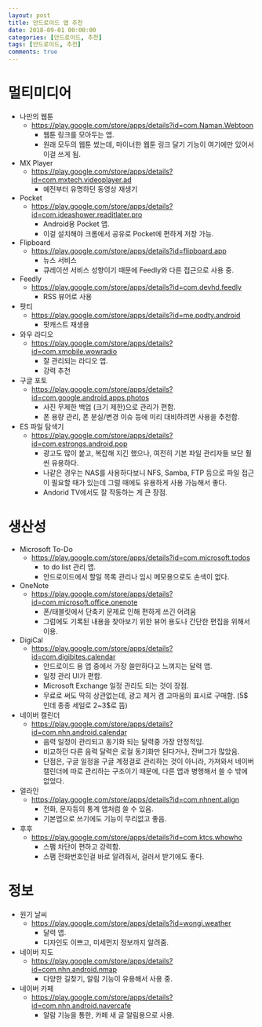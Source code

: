 ```yaml
---
layout: post
title: 안드로이드 앱 추천
date: 2018-09-01 00:00:00
categories: [안드로이드, 추천]
tags: [안드로이드, 추천]
comments: true
---
```


# 멀티미디어
- 나만의 웹툰
    - <https://play.google.com/store/apps/details?id=com.Naman.Webtoon>
        - 웹툰 링크를 모아두는 앱.
        - 원래 모두의 웹툰 썼는데, 마이너한 웹툰 링크 달기 기능이 여기에만 있어서 이걸 쓰게 됨.
- MX Player
    - <https://play.google.com/store/apps/details?id=com.mxtech.videoplayer.ad>
        - 예전부터 유명하던 동영상 재생기
- Pocket
    - <https://play.google.com/store/apps/details?id=com.ideashower.readitlater.pro>
        - Android용 Pocket 앱.
        - 이걸 설치해야 크롬에서 공유로 Pocket에 편하게 저장 가능.
- Flipboard
    - <https://play.google.com/store/apps/details?id=flipboard.app>
        - 뉴스 서비스
        - 큐레이션 서비스 성향이기 때문에 Feedly와 다른 접근으로 사용 중.
- Feedly
    - <https://play.google.com/store/apps/details?id=com.devhd.feedly>
        - RSS 뷰어로 사용
- 팟티
    - <https://play.google.com/store/apps/details?id=me.podty.android>
        - 팟캐스트 재생용
- 와우 라디오
    - <https://play.google.com/store/apps/details?id=com.xmobile.wowradio>
        - 잘 관리되는 라디오 앱.
        - 강력 추천
- 구글 포토
    - <https://play.google.com/store/apps/details?id=com.google.android.apps.photos>
        - 사진 무제한 백업 (크기 제한)으로 관리가 편함.
        - 폰 용량 관리, 폰 분실/변경 이슈 등에 미리 대비하려면 사용을 추천함.
- ES 파일 탐색기
    - <https://play.google.com/store/apps/details?id=com.estrongs.android.pop>
        - 광고도 많이 붙고, 복잡해 지긴 했으나, 여전히 기본 파일 관리자들 보단 훨씬 유용하다.
        - 나같은 경우는 NAS를 사용하다보니 NFS, Samba, FTP 등으로 파일 접근이 필요할 때가 있는데 그럴 때에도 유용하게 사용 가능해서 좋다.
        - Andorid TV에서도 잘 작동하는 게 큰 장점.

# 생산성
- Microsoft To-Do
    - <https://play.google.com/store/apps/details?id=com.microsoft.todos>
        - to do list 관리 앱.
        - 안드로이드에서 할일 목록 관리나 임시 메모용으로도 손색이 없다.
- OneNote
    - <https://play.google.com/store/apps/details?id=com.microsoft.office.onenote>
        - 폰/태블릿에서 단축키 문제로 인해 편하게 쓰긴 어려움
        - 그럼에도 기록된 내용을 찾아보기 위한 뷰어 용도나 간단한 편집을 위해서 이용.
- DigiCal
    - <https://play.google.com/store/apps/details?id=com.digibites.calendar>
        - 안드로이드 용 앱 중에서 가장 쓸만하다고 느껴지는 달력 앱.
        - 일정 관리 UI가 편함.
        - Microsoft Exchange 일정 관리도 되는 것이 장점.
        - 무료로 써도 딱히 상관없는데, 광고 제거 겸 고마움의 표시로 구매함. (5$ 인데 종종 세일로 2~3$로 뜸)
- 네이버 캘린더
    - <https://play.google.com/store/apps/details?id=com.nhn.android.calendar>
        - 음력 일정이 관리되고 동기화 되는 달력중 가장 안정적임.
        - 비교하던 다른 음력 달력은 로컬 동기화만 된다거나, 잔버그가 많았음.
        - 단점은, 구글 일정을 구글 계정걸로 관리하는 것이 아니라, 가져와서 네이버 캘린더에 따로 관리하는 구조이기 때문에, 다른 앱과 병행해서 쓸 수 밖에 없었다.
- 얼라인
    - <https://play.google.com/store/apps/details?id=com.nhnent.align>
        - 전화, 문자등의 통계 앱처럼 쓸 수 있음.
        - 기본앱으로 쓰기에도 기능이 무리없고 좋음.
- 후후
    - <https://play.google.com/store/apps/details?id=com.ktcs.whowho>
        - 스팸 차단이 편하고 강력함.
        - 스팸 전화번호인걸 바로 알려줘서, 걸러서 받기에도 좋다.

# 정보
- 원기 날씨
    - <https://play.google.com/store/apps/details?id=wongi.weather>
        - 달력 앱.
        - 디자인도 이쁘고, 미세먼지 정보까지 알려줌.
- 네이버 지도
    - <https://play.google.com/store/apps/details?id=com.nhn.android.nmap>
        - 다양한 길찾기, 알림 기능이 유용해서 사용 중.
- 네이버 카페
    - <https://play.google.com/store/apps/details?id=com.nhn.android.navercafe>
        - 알람 기능을 통한, 카페 새 글 알림용으로 사용.